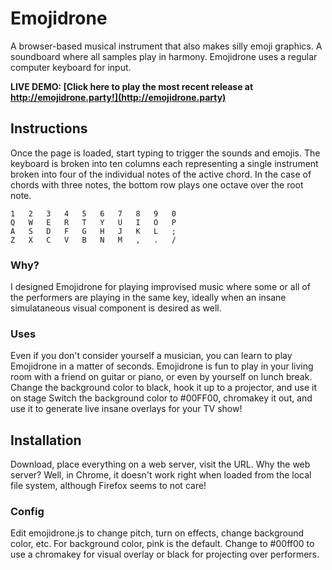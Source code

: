 # Emojidrone

A browser-based musical instrument that also makes silly emoji graphics. A soundboard where all samples play in harmony. Emojidrone uses a regular computer keyboard for input. 

**LIVE DEMO: [Click here to play the most recent release at http://emojidrone.party!](http://emojidrone.party)**

## Instructions

Once the page is loaded, start typing to trigger the sounds and emojis. The keyboard is broken into ten columns each representing a single instrument broken into four of the individual notes of the active chord. In the case of chords with three notes, the bottom row plays one octave over the root note.

```
1   2   3   4   5   6   7   8   9   0
Q   W   E   R   T   Y   U   I   O   P
A   S   D   F   G   H   J   K   L   ;
Z   X   C   V   B   N   M   ,   .   /
```

### Why?
I designed Emojidrone for playing improvised music where some or all of the performers are playing in the same key, ideally when an insane simulataneous visual component is desired as well. 

### Uses
Even if you don't consider yourself a musician, you can learn to play Emojidrone in a matter of seconds. Emojidrone is fun to play in your living room with a friend on guitar or piano, or even by yourself on lunch break. Change the background color to black, hook it up to a projector, and use it on stage Switch the background color to #00FF00, chromakey it out, and use it to generate live insane overlays for your TV show!


## Installation 
Download, place everything on a web server, visit the URL. Why the web server? Well, in Chrome, it doesn't work right when loaded from the local file system, although Firefox seems to not care!


### Config

Edit emojidrone.js to change pitch, turn on effects, change background color, etc. For background color, pink is the default. Change to #00ff00 to use a chromakey for visual overlay or black for projecting over performers.
